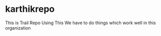 # karthikrepo
This is Trail Repo Using This We have to do things which work well in this organization 
